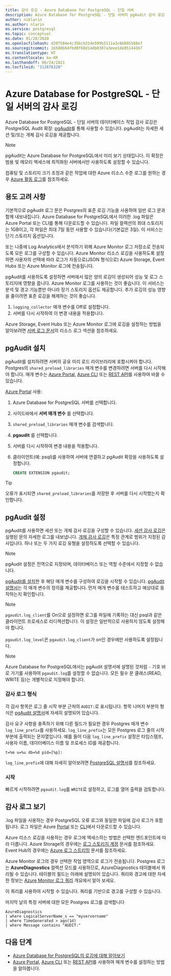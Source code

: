 ```yaml
---
title: 감사 로깅 - Azure Database for PostgreSQL - 단일 서버
description: Azure Database for PostgreSQL - 단일 서버의 pgAudit 감사 로깅 개념.
author: niklarin
ms.author: nlarin
ms.service: postgresql
ms.topic: conceptual
ms.date: 01/28/2020
ms.openlocfilehash: d20f504e4c35bcb314e599b3111a3c66805568e7
ms.sourcegitcommit: 16580bb4fbd8f68d14db0387a3eee1de85144367
ms.translationtype: HT
ms.contentlocale: ko-KR
ms.lasthandoff: 06/24/2021
ms.locfileid: "112676320"
---
```

# <a name="audit-logging-in-azure-database-for-postgresql---single-server"></a>Azure Database for PostgreSQL - 단일 서버의 감사 로깅

Azure Database for PostgreSQL - 단일 서버의 데이터베이스 작업 감사 로깅은 PostgreSQL Audit 확장: [pgAudit](https://www.pgaudit.org/)를 통해 사용할 수 있습니다. pgAudit는 자세한 세션 및/또는 개체 감사 로깅을 제공합니다.

> [!NOTE]
> pgAudit는 Azure Database for PostgreSQL에서 미리 보기 상태입니다.
> 이 확장은 범용 및 메모리 액세스에 최적화된 서버에서만 사용하도록 설정할 수 있습니다.

컴퓨팅 및 스토리지 크기 조정과 같은 작업에 대한 Azure 리소스 수준 로그를 원하는 경우 [Azure 활동 로그](../azure-monitor/essentials/platform-logs-overview.md)를 참조하세요.

## <a name="usage-considerations"></a>용도 고려 사항
기본적으로 pgAudit 로그 문은 Postgres의 표준 로깅 기능을 사용하여 일반 로그 문과 함께 내보내집니다. Azure Database for PostgreSQL에서 이러한 .log 파일은 Azure Portal 또는 CLI를 통해 다운로드할 수 있습니다. 파일 컬렉션의 최대 스토리지는 1GB이고, 각 파일은 최대 7일 동안 사용할 수 있습니다(기본값은 3일). 이 서비스는 단기 스토리지 옵션입니다.

또는 나중에 Log Analytics에서 분석하기 위해 Azure Monitor 로그 저장소로 전송되도록 모든 로그를 구성할 수 있습니다. Azure Monitor 리소스 로깅을 사용하도록 설정하면 사용자의 선택에 따라 로그가 자동으로(JSON 형식으로) Azure Storage, Event Hubs 또는 Azure Monitor 로그에 전송됩니다.

pgAudit를 사용하도록 설정하면 서버에서 많은 양의 로깅이 생성되어 성능 및 로그 스토리지에 영향을 줍니다. Azure Monitor 로그를 사용하는 것이 좋습니다. 이 서비스는 분석 및 경고 기능뿐만 아니라 장기 스토리지 옵션도 제공합니다. 추가 로깅의 성능 영향을 줄이려면 표준 로깅을 해제하는 것이 좋습니다.

   1. `logging_collector` 매개 변수를 Off로 설정합니다. 
   2. 서버를 다시 시작하여 이 변경 내용을 적용합니다.

Azure Storage, Event Hubs 또는 Azure Monitor 로그에 로깅을 설정하는 방법을 알아보려면 [서버 로그 문서](concepts-server-logs.md)의 리소스 로그 섹션을 참조하세요.

## <a name="installing-pgaudit"></a>pgAudit 설치

pgAudit를 설치하려면 서버의 공유 미리 로드 라이브러리에 포함시켜야 합니다. Postgres의 `shared_preload_libraries` 매개 변수를 변경하려면 서버를 다시 시작해야 합니다. 매개 변수는 [Azure Portal](howto-configure-server-parameters-using-portal.md), [Azure CLI](howto-configure-server-parameters-using-cli.md) 또는 [REST API](/rest/api/postgresql/singleserver/configurations/createorupdate)를 사용하여 바꿀 수 있습니다.

[Azure Portal](https://portal.azure.com) 사용:

   1. Azure Database for PostgreSQL 서버를 선택합니다.
   2. 사이드바에서 **서버 매개 변수** 를 선택합니다.
   3. `shared_preload_libraries` 매개 변수를 검색합니다.
   4. **pgaudit** 를 선택합니다.
   5. 서버를 다시 시작하여 변경 내용을 적용합니다.

   6. 클라이언트(예: psql)를 사용하여 서버에 연결하고 pgAudit 확장을 사용하도록 설정합니다.
      ```SQL
      CREATE EXTENSION pgaudit;
      ```

> [!TIP]
> 오류가 표시되면 `shared_preload_libraries`를 저장한 후 서버를 다시 시작했는지 확인합니다.

## <a name="pgaudit-settings"></a>pgAudit 설정

pgAudit를 사용하면 세션 또는 개체 감사 로깅을 구성할 수 있습니다. [세션 감사 로깅](https://github.com/pgaudit/pgaudit/blob/master/README.md#session-audit-logging)은 실행된 문의 자세한 로그를 내보냅니다. [개체 감사 로깅](https://github.com/pgaudit/pgaudit/blob/master/README.md#object-audit-logging)은 특정 관계로 범위가 지정된 감사입니다. 하나 또는 두 가지 로깅 유형을 설정하도록 선택할 수 있습니다. 

> [!NOTE]
> pgAudit 설정은 전역으로 지정되며, 데이터베이스 또는 역할 수준에서 지정할 수 없습니다.

[pgAudit를 설치](#installing-pgaudit)한 후 해당 매개 변수를 구성하여 로깅을 시작할 수 있습니다. [pgAudit 설명서](https://github.com/pgaudit/pgaudit/blob/master/README.md#settings)는 각 매개 변수의 정의를 제공합니다. 먼저 매개 변수를 테스트하고 예상대로 동작하는지 확인합니다.

> [!NOTE]
> `pgaudit.log_client`를 On으로 설정하면 로그를 파일에 기록하는 대신 psql과 같은 클라이언트 프로세스로 리디렉션합니다. 이 설정은 일반적으로 사용하지 않도록 설정해야 합니다. <br> <br>
> `pgaudit.log_level`은 `pgaudit.log_client`가 on인 경우에만 사용하도록 설정됩니다.

> [!NOTE]
> Azure Database for PostgreSQL에서는 pgAudit 설명서에 설명된 것처럼 `-` 기호 바로 가기를 사용하여 `pgaudit.log`를 설정할 수 없습니다. 모든 필수 문 클래스(READ, WRITE 등)는 개별적으로 지정해야 합니다.

### <a name="audit-log-format"></a>감사 로그 형식
각 감사 항목은 로그 줄 시작 부분 근처의 `AUDIT:`로 표시됩니다. 항목 나머지 부분의 형식은 [pgAudit 설명서](https://github.com/pgaudit/pgaudit/blob/master/README.md#format)에 자세히 설명되어 있습니다.

감사 요구 사항을 충족하기 위해 다른 필드가 필요한 경우 Postgres 매개 변수 `log_line_prefix`를 사용하세요. `log_line_prefix`는 모든 Postgres 로그 줄의 시작 부분에 출력되는 문자열입니다. 예를 들어 다음 `log_line_prefix` 설정은 타임스탬프, 사용자 이름, 데이터베이스 이름 및 프로세스 ID를 제공합니다.

```
t=%m u=%u db=%d pid=[%p]:
```

`log_line_prefix`에 대해 자세히 알아보려면 [PostgreSQL 설명서](https://www.postgresql.org/docs/current/runtime-config-logging.html#GUC-LOG-LINE-PREFIX)를 참조하세요.

### <a name="getting-started"></a>시작
빠르게 시작하려면 `pgaudit.log`를 `WRITE`로 설정하고, 로그를 열어 출력을 검토합니다. 

## <a name="viewing-audit-logs"></a>감사 로그 보기
.log 파일을 사용하는 경우 PostgreSQL 오류 로그와 동일한 파일에 감사 로그가 포함됩니다. 로그 파일은 Azure [Portal](howto-configure-server-logs-in-portal.md) 또는 [CLI](howto-configure-server-logs-using-cli.md)에서 다운로드할 수 있습니다. 

Azure 리소스 로깅을 사용하는 경우 로그에 액세스하는 방법은 선택한 엔드포인트에 따라 다릅니다. Azure Storage의 경우에는 [로그 스토리지 계정](../azure-monitor/essentials/resource-logs.md#send-to-azure-storage) 문서를 참조하세요. Event Hub의 경우에는 [Azure 로그 스트리밍](../azure-monitor/essentials/resource-logs.md#send-to-azure-event-hubs) 문서를 참조하세요.

Azure Monitor 로그의 경우 선택한 작업 영역으로 로그가 전송됩니다. Postgres 로그는 **AzureDiagnostics** 컬렉션 모드를 사용하므로, AzureDiagnostics 테이블에서 쿼리될 수 있습니다. 테이블의 필드는 아래에 설명되어 있습니다. 쿼리와 경고에 대한 자세한 정보는 [Azure Monitor 로그 쿼리](../azure-monitor/logs/log-query-overview.md) 개요에서 알아 보세요.

이 쿼리를 사용하여 시작할 수 있습니다. 쿼리를 기반으로 경고를 구성할 수 있습니다.

마지막 날의 특정 서버에 대한 모든 Postgres 로그를 검색합니다
```
AzureDiagnostics
| where LogicalServerName_s == "myservername"
| where TimeGenerated > ago(1d) 
| where Message contains "AUDIT:"
```

## <a name="next-steps"></a>다음 단계
- [Azure Database for PostgreSQL의 로깅에 대해 알아보기](concepts-server-logs.md)
- [Azure Portal](howto-configure-server-parameters-using-portal.md), [Azure CLI](howto-configure-server-parameters-using-cli.md) 또는 [REST API](/rest/api/postgresql/singleserver/configurations/createorupdate)를 사용하여 매개 변수를 설정하는 방법을 알아봅니다.

